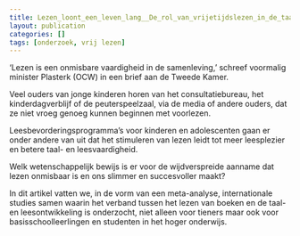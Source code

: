 ```yaml
---
title: Lezen_loont_een_leven_lang__De_rol_van_vrijetijdslezen_in_de_taal__en_leesontwikkeling_van_kinderen_en_jongeren.pdf
layout: publication
categories: []
tags: [onderzoek, vrij lezen]
---
```

‘Lezen is een onmisbare vaardigheid in de samenleving,’ schreef voormalig minister Plasterk (OCW)
in een brief aan de Tweede Kamer.

Veel ouders
van jonge kinderen horen van het consultatiebureau, het kinderdagverblijf of de peuterspeelzaal, via de media of andere ouders, dat ze niet
vroeg genoeg kunnen beginnen met voorlezen.

Leesbevorderingsprogramma’s voor kinderen en
adolescenten gaan er onder andere van uit dat het
stimuleren van lezen leidt tot meer leesplezier en
betere taal- en leesvaardigheid.

Welk wetenschappelijk bewijs is er voor de wijdverspreide aanname
dat lezen onmisbaar is en ons slimmer en succesvoller maakt?

In dit artikel vatten we, in de vorm van
een meta-analyse, internationale studies samen
waarin het verband tussen het lezen van boeken
en de taal- en leesontwikkeling is onderzocht, niet
alleen voor tieners maar ook voor basisschoolleerlingen en studenten in het hoger onderwijs.
